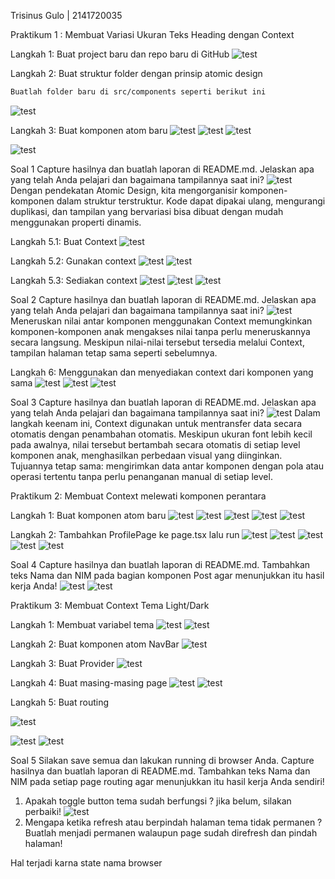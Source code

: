 Trisinus Gulo | 2141720035

Praktikum 1 : Membuat Variasi Ukuran Teks Heading dengan Context

Langkah 1: Buat project baru dan repo baru di GitHub
![test](img/Langkah1_Prak1.png)

Langkah 2: Buat struktur folder dengan prinsip atomic design
```bash
Buatlah folder baru di src/components seperti berikut ini
```
![test](img/Langkah2_Prak1.png)

Langkah 3: Buat komponen atom baru
![test](img/Langkah3_Prak1.png)
![test](img/Langkah4_Prak3.png)
![test](img/Langkah5_Prak3.png)

<!-- Langkah 4: Ubah isi kode page.tsx dan run -->
![test](img/Langkah6_Prak3.png)

Soal 1
Capture hasilnya dan buatlah laporan di README.md. Jelaskan apa yang telah Anda pelajari dan bagaimana tampilannya saat ini?
![test](img/hasil_Prak1.png)
Dengan pendekatan Atomic Design, kita mengorganisir komponen-komponen dalam struktur terstruktur. Kode dapat dipakai ulang, mengurangi duplikasi, dan tampilan yang bervariasi bisa dibuat dengan mudah menggunakan properti dinamis.

Langkah 5.1: Buat Context
![test](img/Langkah7_Prak3.png)

Langkah 5.2: Gunakan context
![test](img/Langkah8_Prak1.png)
![test](img/Langkah9_Prak1.png)

Langkah 5.3: Sediakan context
![test](img/Langkah10_Prak1.png)
![test](img/Langkah11_Prak1.png)
![test](img/revisi%20hasil_Prak1.png)

Soal 2
Capture hasilnya dan buatlah laporan di README.md. Jelaskan apa yang telah Anda pelajari dan bagaimana tampilannya saat ini?
![test](img/revisi%20hasil_Prak1.png)
Meneruskan nilai antar komponen menggunakan Context memungkinkan komponen-komponen anak mengakses nilai tanpa perlu meneruskannya secara langsung. Meskipun nilai-nilai tersebut tersedia melalui Context, tampilan halaman tetap sama seperti sebelumnya.

Langkah 6: Menggunakan dan menyediakan context dari komponen yang sama
![test](img/Langkah13_Prak1.png)
![test](img/Langkah14_Prak1.png)
![test](img/Langkah15_Prak1.png)

Soal 3
Capture hasilnya dan buatlah laporan di README.md. Jelaskan apa yang telah Anda pelajari dan bagaimana tampilannya saat ini?
![test](img/revisi%20hasil2_Prak1.png)
Dalam langkah keenam ini, Context digunakan untuk mentransfer data secara otomatis dengan penambahan otomatis. Meskipun ukuran font lebih kecil pada awalnya, nilai tersebut bertambah secara otomatis di setiap level komponen anak, menghasilkan perbedaan visual yang diinginkan. Tujuannya tetap sama: mengirimkan data antar komponen dengan pola atau operasi tertentu tanpa perlu penanganan manual di setiap level.

Praktikum 2: Membuat Context melewati komponen perantara

Langkah 1: Buat komponen atom baru
![test](img/langkah1_Prak2.png)
![test](img/langkah2_Prak2.png)
![test](img/langkah3_Prak2.png)
![test](img/langkah4-prak3.png)
![test](img/langkah5-prak3.png)

Langkah 2: Tambahkan ProfilePage ke page.tsx lalu run
![test](img/langkah6-prak3.png)
![test](img/langkah7-prak3.png)
![test](img/langkash7-prak3.png)
![test](img/hasil3_Prak3.png)
![test](img/hasil4_Prak3.png)

Soal 4
Capture hasilnya dan buatlah laporan di README.md. Tambahkan teks Nama dan NIM pada bagian komponen Post agar menunjukkan itu hasil kerja Anda!
![test](img/langkah9-prak3.png)
![test](img/hasil5-prak3.png)

Praktikum 3: Membuat Context Tema Light/Dark

Langkah 1: Membuat variabel tema
![test](img/langkah1-prak4.png)
![test](img/langkah2-prak4.png)

Langkah 2: Buat komponen atom NavBar
![test](img/langkah5-prak4.png)

Langkah 3: Buat Provider
![test](img/langkah7-prak4.png)

Langkah 4: Buat masing-masing page
![test](img/langkah9-prak4.png)
![test](img/langkah10-prak4.png)

Langkah 5: Buat routing

![test](img/langkah11-prak4.png)

![test](img/langkah12-prak4.png)
![test](img/langkah13-prak4.png)

Soal 5
Silakan save semua dan lakukan running di browser Anda. Capture hasilnya dan buatlah laporan di README.md. Tambahkan teks Nama dan NIM pada setiap page routing agar menunjukkan itu hasil kerja Anda sendiri!

1. Apakah toggle button tema sudah berfungsi ? jika belum, silakan perbaiki!
![test](img/Jawaban%20soal%204_soal1_Praktikum%203.gif)
2. Mengapa ketika refresh atau berpindah halaman tema tidak permanen ? Buatlah menjadi permanen walaupun page sudah direfresh dan pindah halaman!

Hal terjadi karna state nama browser 





